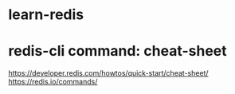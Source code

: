 # learn-redis

# redis-cli command: cheat-sheet
https://developer.redis.com/howtos/quick-start/cheat-sheet/
https://redis.io/commands/
